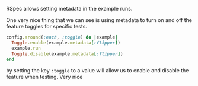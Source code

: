RSpec allows setting metadata in the example runs.

One very nice thing that we can see is using metadata to turn on and off the feature toggles for specific tests.

```ruby
config.around(:each, :toggle) do |example|
  Toggle.enable(example.metadata[:flipper])
  example.run
  Toggle.disable(example.metadata[:flipper])
end
```

by setting the key `:toggle` to a value will allow us to enable and disable the feature when testing. Very nice
